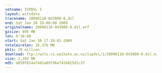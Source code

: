 ```yaml
---
setname: ISPDSL I
layout: witsdata
tracename: 20090110-043000-0.dsl
end: Sat Jan 10 18:00:00 2009
originalname: 20090110-043000-0.dsl.erf
gzsize: 895 MB
len: 0:30:00
start: Sat Jan 10 17:30:01 2009
totalwirelen: 16,376 MB
pkts: 29 million
download: ftp://wits.cs.waikato.ac.nz/ispdsl/1/20090110-043000-0.dsl.erf.gz
size: 2,203 MB
md5: a859f814af482a897d6a7434025d1c37
---
```

